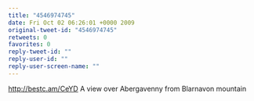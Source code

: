 ```yaml
---
title: "4546974745"
date: Fri Oct 02 06:26:01 +0000 2009
original-tweet-id: "4546974745"
retweets: 0
favorites: 0
reply-tweet-id: ""
reply-user-id: ""
reply-user-screen-name: ""
---
```

http://bestc.am/CeYD A view over Abergavenny from Blarnavon mountain

